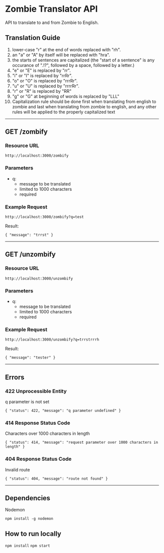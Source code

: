 Zombie Translator API
===

API to translate to and from Zombie to English.

## Translation Guide

1. lower-case "r" at the end of words replaced with "rh".
2. an "a" or "A" by itself will be replaced with "hra".
3. the starts of sentences are capitalized (the "start of a sentence" is any occurance of ".!?", followed by a space, followed by a letter.)
4. "e" or "E" is replaced by "rr".
5. "i" or "I" is replaced by "rrRr".
6. "o" or "O" is replaced by "rrrRr".
7. "u" or "U" is replaced by "rrrrRr".
8. "r" or "R" is replaced by "RR"
9. "g" or "G" at beginning of words is replaced by "LLL"
10. Capitalization rule should be done first when translating from english to zombie and last when translating from zombie to english, and any other rules will be applied to the properly capitalized text


---

## GET /zombify

### Resource URL

  `http://localhost:3000/zombify`

### Parameters

- q:
  - message to be translated
  - limited to 1000 characters
  - required

### Example Request

`http://localhost:3000/zombify?q=test`

Result:
  
`{ "message": "trrst" }`

---

## GET /unzombify

### Resource URL

  `http://localhost:3000/unzombify`

### Parameters

- q:
  - message to be translated
  - limited to 1000 characters
  - required

### Example Request

`http://localhost:3000/unzombify?q=trrstrrrh`

Result:
  
`{ "message": "tester" }`

---

## Errors

### 422 Unprocessible Entity

q parameter is not set

`{ "status": 422, "message": "q parameter undefined" }`

### 414 Response Status Code

Characters over 1000 characters in length

`{ "status": 414, "message": "request parameter over 1000 characters in length" }`

### 404 Response Status Code

Invalid route

`{ "status": 404, "message": "route not found" }`

---

## Dependencies

Nodemon

`npm install -g nodemon`

## How to run locally

`npm install`
`npm start`


 
